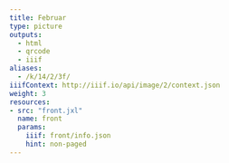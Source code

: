```yaml
---
title: Februar
type: picture
outputs:
  - html
  - qrcode
  - iiif
aliases:
  - /k/14/2/3f/
iiifContext: http://iiif.io/api/image/2/context.json
weight: 3
resources:
- src: "front.jxl"
  name: front
  params:
    iiif: front/info.json
    hint: non-paged
---
```

